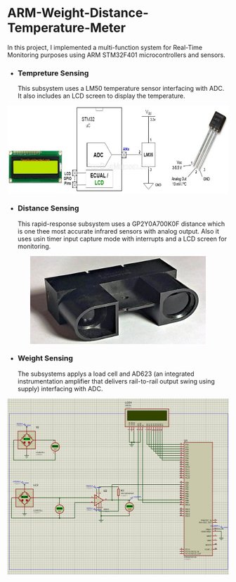 # ARM-Weight-Distance-Temperature-Meter
In this project, I implemented a multi-function system for Real-Time Monitoring purposes using ARM STM32F401 microcontrollers and sensors.

* ### Tempreture Sensing
  This subsystem uses a LM50 temperature sensor interfacing with ADC. It also includes an LCD screen to display the temperature.
 <p align="center">
<img src="/Images/STM32-LM35-Temperature-Sensor.jpg" width="600" height="200" align="center">
</p>

* ### Distance Sensing
  This rapid-response subsystem uses a GP2Y0A700K0F distance which is one thee most accurate infrared sensors with analog output. Also it uses usin timer input capture mode with interrupts and a LCD screen for monitoring.
 <p align="center">
<img src="/Images/s-l400.jpg" width="400" height="200" align="center">
</p>

* ### Weight Sensing
  The subsystems applys a load cell and AD623 (an integrated instrumentation amplifier that delivers rail-to-rail output swing using supply) interfacing with ADC.
 <p align="center">
<img src="/Images/Weight.jpg" width="600" height="400" align="center">
</p>

